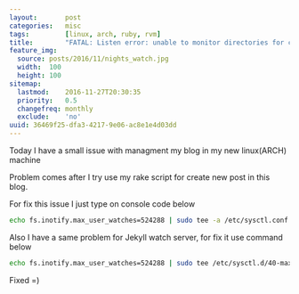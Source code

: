 ```yaml
---
layout:       post
categories:   misc
tags:         [linux, arch, ruby, rvm]
title:        "FATAL: Listen error: unable to monitor directories for changes"
feature_img:
  source: posts/2016/11/nights_watch.jpg
  width:  100
  height: 100
sitemap:
  lastmod:    2016-11-27T20:30:35
  priority:   0.5
  changefreq: monthly
  exclude:    'no'
uuid: 36469f25-dfa3-4217-9e06-ac8e1e4d03dd
---
```


Today I have a small issue with managment my blog in my new linux(ARCH) machine

Problem comes after I try use my rake script for create new post in this blog.

For fix this issue I just type on console code below

```sh
echo fs.inotify.max_user_watches=524288 | sudo tee -a /etc/sysctl.conf && sudo sysctl -p
```

Also I have a same problem for Jekyll watch server, for fix it use command below

```sh
echo fs.inotify.max_user_watches=524288 | sudo tee /etc/sysctl.d/40-max-user-watches.conf && sudo sysctl --system
```

Fixed =)